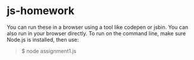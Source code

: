 # js-homework

You can run these in a browser using a tool like codepen or jsbin. You can also run in your browser directly. To run on the command line, make sure Node.js is installed, then use:
>$ node assignment1.js

